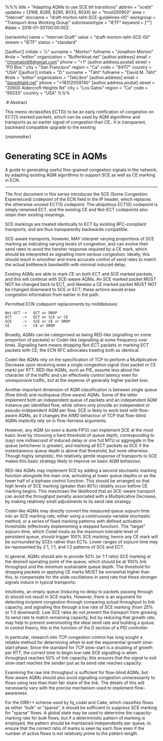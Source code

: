 %%%
title = "Adapting AQMs to use SCE bit transitions"
abbrev = "scebt"
updates = [3168, 8289, 8290, 8033, 8034]
ipr = "trust200902"
area = "Internet"
docname = "draft-morton-taht-SCE-guidelines-00"
workgroup = "Transport Area Working Group"
submissiontype = "IETF"
keyword = [""]
#date = 2019-01-30T00:00:00Z

[seriesInfo]
name = "Internet-Draft"
value = "draft-morton-taht-SCE-00"
stream = "IETF"
status = "standard"

[[author]]
initials = "J."
surname = "Morton"
fullname = "Jonathon Morton"
#role = "editor"
organization = "Bufferbloat.net"
  [author.address]
  email = "chromatix99@gmail.com"
  phone = "+1"
  [author.address.postal]
  street = "PO Box "
  city = "San Francisco"
  region = "Ca"
  code = "94117"
  country = "USA"
[[author]]
initials = "D."
surname = "Täht"
fullname = "David M. Täht"
#role = "editor"
organization = "TekLibre"
  [author.address]
  email = "dave@taht.net"
  phone = "+18312059740"
  [author.address.postal]
  street = "20600 Aldercroft Heights Rd"
  city = "Los Gatos"
  region = "Ca"
  code = "95033"
  country = "USA"
%%%

.# Abstract

This memo reclassifies ECT(0) to be an early notification of
congestion on ECT(1) marked packets, which can be used by AQM
algorithms and transports as an earlier signal of congestion than
CE.. It is transparent, backward compatible upgrade to the existing

{mainmatter}

# Generating SCE in AQMs

A guide to generating useful fine-grained congestion signals in the
network, by adapting existing AQM algorithms to support SCE as well as
CE marking in ECN.

---

The first document in this series introduces the SCE (Some Congestion
Experienced) codepoint of the ECN field in the IP header, which
replaces the otherwise unused ECT(1) codepoint.  The ubiquitous ECT(0)
codepoint is simply renamed ECT, and the existing CE and Not-ECT
codepoints also retain their existing meanings.

SCE markings are treated identically to ECT by existing RFC-compliant
transports, and are thus transparently backwards compatible.

SCE-aware transports, however, MAY interpret varying proportions of
SCE marking as indicating varying levels of congestion, and can evolve
their send rates to avoid the harsher response required by a CE mark,
which should be interpreted as signalling more serious congestion.
Ideally, this should result in smoother and more accurate control of
send rates to match the actual bottleneck bandwidth with minimal
induced delay.

Existing AQMs are able to mark CE on both ECT and SCE marked packets,
and this will continue with SCE-aware AQMs.  An SCE marked packet MUST
NOT be changed back to ECT, and likewise a CE marked packet MUST NOT
be changed downward to SCE or ECT; these actions would erase
congestion information from earlier in the path.

Permitted ECN codepoint replacements by middleboxes:

   	Not-ECT ->   ECT or DROP
   	ECT     ->   ECT or SCE or CE
   	SCE     ->   SCE or CE or DROP
   	CE      ->   CE or DROP

Broadly, AQMs can be categorised as being RED-like (signalling on some
proportion of packets) or Codel-like (signalling at some frequency
over time).  Signalling here means dropping Not-ECT packets or marking
ECT packets with CE; the ECN RFC advocates treating both as identical.

Codel-like AQMs rely on the specification of TCP to perform a
Multiplicative Decrease upon receiving even a single congestion signal
(lost packet or CE mark) per RTT.  RED-like AQMs, such as PIE, assume
less about the character of the traffic and can effectively control
latency even for unresponsive traffic, but at the expense of generally
higher packet loss.

Another important dimension of AQM classification is between single
queue (flow blind) and multiqueue (flow aware) AQMs.  Some of the
latter implement both an independent queue of packets and an
independent AQM instance per identified flow, while others only
provide an independent or pseudo-independent AQM per flow.  SCE is
likely to work best with flow-aware AQMs, as it changes the AIMD
behaviour of TCP that flow-blind AQMs implicitly rely on in
flow-fairness arguments.

However, any AQM (or even a dumb FIFO) can implement SCE at the most
basic level by choosing a hard threshold of queue depth, corresponding
to (say) one millisecond of induced delay or one full MTU or aggregate
in the queue (whichever is greater), and marking all ECT packets as
SCE if the instantaneous queue depth is above that threshold, but none
otherwise.  Though highly simplistic, the relatively gentle response
of transports to SCE makes this basic strategy likely to improve on
basic AQM behaviour.

RED-like AQMs may implement SCE by adding a second stochastic marking
function alongside the main one, activating at lower queue depths or
as the lower half of a biphase control function.  This should be
arranged so that high levels of SCE marking (greater than 80%)
reliably occur before CE marking begins.  This maximises the
likelihood that an SCE-aware transport can avoid the throughput
penalty associated with a Multiplicative Decrease, by making
relatively small adjustments to its send rate strategy.

Codel-like AQMs may directly convert the measured queue sojourn time
into an SCE marking rate, either using a continuously-variable
stochastic method, or a series of fixed marking patterns with defined
activation thresholds (effectively implementing a stepped function).
The "target" sojourn time, which Codel treats as the maximum tolerable
level of persistent queue, should trigger 100% SCE marking; hence any
CE mark will be surrounded by SCEs rather than ECTs.  Lower ranges of
sojourn time may be represented by 2:1, 1:1, and 1:2 patterns of SCE
and ECT.

In general, AQMs should aim to provide 50% (or 1:1 ratio) SCE marking
at the desired operating point of the queue, which should be at 100%
link throughput and the minimum sustainable queue depth.  The
threshold for dropping packets or applying CE marks MUST be somewhat
higher than this, to compensate for the wide oscillations in send rate
that these stronger signals induce in typical transports.

Intuitively, an empty queue (inducing no delay to packets passing
through it) should not result in SCE marks.  However, there is an
argument for detecting incipient congestion through comparing actual
throughput to link capacity, and signalling this through a low rate of
SCE marking (from 25% or 1:3 downward).  Low SCE rates do not prevent
the transport from growing its send rate to match remaining capacity,
but by reducing that growth rate, may help to prevent overshooting the
ideal send rate and building a queue.  In control theory, this is the
function of the D section of a PID controller.

In particular, research into TCP congestion control has long sought a
reliable method for determining when to exit the exponential-growth
slow-start phase.  Since the standard for TCP slow-start is a doubling
of growth per RTT, the correct time to begin low-rate SCE signalling
is when throughput reaches 50% of link capacity; this ensures that the
signal to exit slow-start reaches the sender just as its send rate
reaches capacity.

Examining the raw link throughput is sufficient for flow-blind AQMs,
but flow-aware AQMs should also avoid signalling congestion
unnecessarily to flows using less than their fair share of the link.
The details of this will necessarily vary with the precise mechanism
used to implement flow-awareness.

For the DRR++ scheme used by fq_codel and Cake, which classifies flows
as either "bulk" or "sparse", it should be sufficient to suppress SCE
marking for "sparse" flows.  A global state may be used to determine
the capacity-marking rate for bulk flows, but if a deterministic
pattern of marking is employed, the pattern should be maintained
independently per queue, to ensure that the correct ratio of marks is
seen by each flow even if the number of active flows is not relatively
prime to the pattern length.
